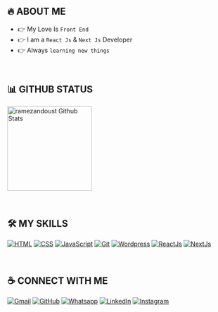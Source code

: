 ## 🔥 ABOUT ME

- 👉 My Love Is `Front End`
- 👉 I am a `React Js` & `Next Js` Developer
- 👉 Always `learning new things`

<br>

## 📊 GITHUB STATUS

  <p align="left">
    <a href="https://github.com/anuraghazra/github-readme-stats"><img alt="ramezandoust Github Stats" src="https://github-readme-stats.vercel.app/api?username=ramezandoust&show_icons=true&count_private=true&theme=algolia" height="192px"/></a>

  </p>

<br>

## 🛠️ MY SKILLS

<p align="left">

<a href="#" target="_blank"><img alt="HTML" src="https://img.shields.io/badge/HTML5%20-%23E34F26.svg?style=plastic&logo=html5&logoColor=white"></a>
<a href="#" target="_blank"><img alt="CSS" src="https://img.shields.io/badge/CSS%20-%231572B6.svg?style=plastic&logo=css3&logoColor=white"></a>
<a href="#" target="_blank"><img alt="JavaScript" src="https://img.shields.io/badge/JavaScript-%23F7DF1E.svg?style=plastic&logo=javascript&logoColor=black"></a>
<a href="#"><img alt="Git" src="https://img.shields.io/badge/Git%20-%23F05033.svg?style=plastic&logo=git&logoColor=white"></a>
<a href="#" target="_blank"><img alt="Wordpress" src="https://img.shields.io/badge/Wordpress-%230073aa.svg?style=plastic&logo=wordpress&logoColor=white"></a>
<a href="#" target="_blank"><img alt="ReactJs" src="https://img.shields.io/badge/ReactJs-%23000000.svg?style=plastic&logo=react&logoColor=blue"></a>
<a href="#" target="_blank"><img alt="NextJs" src="https://img.shields.io/badge/NextJs-%23000000.svg?style=plastic&logo=next&logoColor=blue"></a>

</p>

<br>

## ☕ CONNECT WITH ME

<p align="left">
	<a href="mailto:abolfazl.ramezandoust@gmail.com"><img img src="https://img.shields.io/badge/gmail-%23EA4335.svg?style=plastic&logo=gmail&logoColor=white" alt="Gmail"/></a>
	<a href="https://github.com/ramezandoust"><img src="https://img.shields.io/badge/github-%23181717.svg?style=plastic&logo=github&logoColor=white" alt="GitHub"/></a>
	<a href="https://wa.me/00989357829090"><img src="https://img.shields.io/badge/whatsapp-%2325D366.svg?style=plastic&logo=whatsapp&logoColor=white" alt="Whatsapp"/></a>
	<a href="https://www.linkedin.com/in/ramezandoust/"><img src="https://img.shields.io/badge/linkedin-%230A66C2.svg?style=plastic&logo=linkedin&logoColor=white" alt="LinkedIn"/></a>
	<a href="https://www.instagram.com/ramezandoust/"><img src="https://img.shields.io/badge/instagram-%23E4405F.svg?style=plastic&logo=instagram&logoColor=white" alt="Instagram"/></a>

</p>
